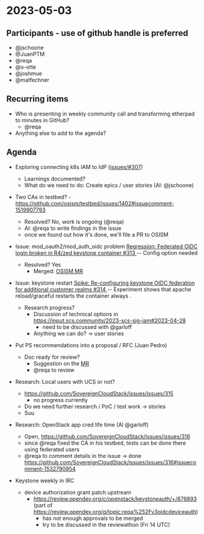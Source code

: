 # 2023-05-03
## Participants - use of github handle is preferred
- @jschoone
- @JuanPTM
- @reqa
- @o-otte
- @joshmue
- @matfechner

## Recurring items
* Who is presenting in weekly community call and transforming etherpad to minutes in GitHub?
    * @reqa
* Anything else to add to the agenda?

## Agenda
* Exploring connecting k8s IAM to IdP ([issues/#307](https://github.com/SovereignCloudStack/issues/issues/307))
    * Learnings documented?
    * What do we need to do: Create epics / user stories (AI: @jschoone)
* Two CAs in testbed? - https://github.com/osism/testbed/issues/1402#issuecomment-1519907793
    * Resolved? No, work is ongoing (@reqa)
    * AI: @reqa to write findings in the issue
    * once we found out how it's done, we'll file a PR to OSISM
* Issue: mod\_oauth2/mod\_auth\_oidc problem [ Regression: Federated OIDC login broken in R4/zed keystone container #313 ](https://github.com/SovereignCloudStack/issues/issues/313) -- Config option needed
    * Resolved? Yes
        * Merged: [OSISM MR](https://github.com/osism/testbed/pull/1601)
* Issue: keystone restart [ Spike: Re-configuring keystone OIDC federation for additional customer realms #314 ](https://github.com/SovereignCloudStack/issues/issues/314) -- Experiment shows that apache reload/graceful restarts the container always .
    * Research progress?
        * Discussion of technical options in https://input.scs.community/2023-scs-sig-iam#2023-04-28
            * need to be discussed with @garloff
        * Anything we can do? -> user stories
* Put PS recommendations into a proposal / RFC (Juan Pedro)
    * Doc ready for review? 
        * Suggestion on the [MR](https://github.com/SovereignCloudStack/standards/pull/284)
        * @reqa to review
        
* Research: Local users with UCS or not?
    * https://github.com/SovereignCloudStack/issues/issues/315
        * no progress currently
    * Do we need further research / PoC / test work -> stories
    * Suu

* Research: OpenStack app cred life time (AI @garloff)
    * Open, https://github.com/SovereignCloudStack/issues/issues/316
    * since @reqa fixed the CA in his testbed, tests can be done there using federated users
    * @reqa to comment details in the issue -> done https://github.com/SovereignCloudStack/issues/issues/316#issuecomment-1532790954

* Keystone weekly in IRC
    * device authorization grant patch upstream
        * https://review.opendev.org/c/openstack/keystoneauth/+/876893 (part of https://review.opendev.org/q/topic:reqa%252Fv3oidcdeviceauth)
            * has not enough approvals to be merged
            * try to be discussed in the reviewathon (Fri 14 UTC)

